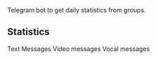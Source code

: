 Telegram bot to get daily statistics from groups.

## Statistics
Text Messages
Video messages
Vocal messages
